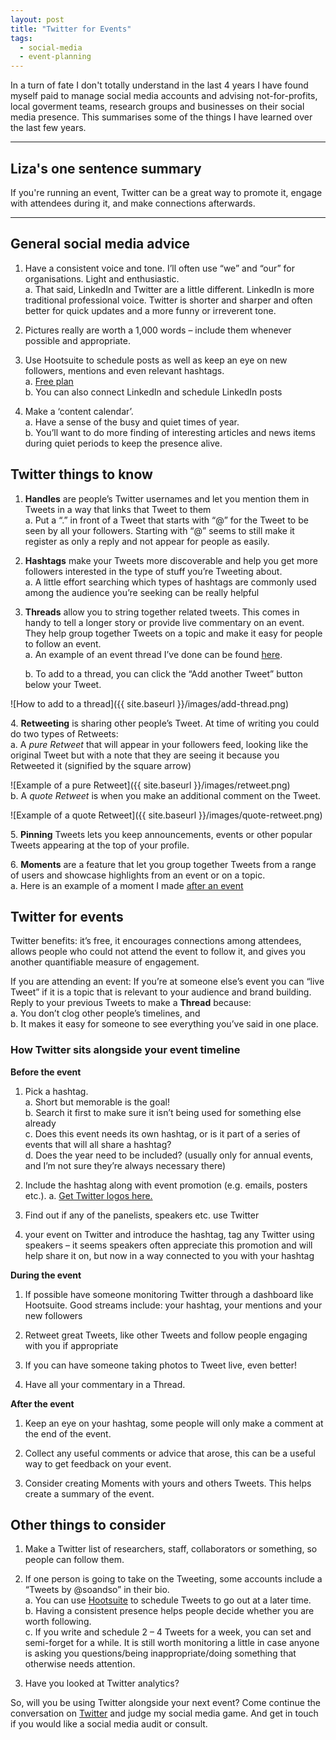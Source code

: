 ```yaml
---
layout: post
title: "Twitter for Events"
tags:
  - social-media
  - event-planning
---
```


In a turn of fate I don't totally understand in the last 4 years I have found myself paid to manage social media accounts and advising not-for-profits, local goverment teams, research groups and businesses on their social media presence. This summarises some of the things I have learned over the last few years. 

---

## Liza's one sentence summary
If you're running an event, Twitter can be a great way to promote it, engage with attendees during it, and make connections afterwards.

---

## General social media advice
1.	Have a consistent voice and tone.  I’ll often use “we” and “our” for organisations.  Light and enthusiastic.   
    a.	That said, LinkedIn and Twitter are a little different.	LinkedIn is more traditional professional voice. Twitter is shorter and sharper and often better for quick updates and a more funny or irreverent tone.
        
2.	Pictures really are worth a 1,000 words – include them whenever possible and appropriate. 

3.	Use Hootsuite to schedule posts as well as keep an eye on new followers, mentions and even relevant hashtags.  
    a.	[Free plan](https://hootsuite.com/plans/free)    
    b.	You can also connect LinkedIn and schedule LinkedIn posts
    
4.	Make a ‘content calendar’.   
    a.	Have a sense of the busy and quiet times of year.  
    b.	You’ll want to do more finding of interesting articles and news items during quiet periods to keep the presence alive.

## Twitter things to know
1.	**Handles** are people’s Twitter usernames and let you mention them in Tweets in a way that links that Tweet to them    
    a.	Put a “.” in front of a Tweet that starts with “@” for the Tweet to be seen by all your followers.  Starting with “@” seems to still make it register as only a reply and not appear for people as easily.   

2.	**Hashtags** make your Tweets more discoverable and help you get more followers interested in the type of stuff you’re Tweeting about.   
    a.	A little effort searching which types of hashtags are commonly used among the audience you’re seeking can be really helpful

3.	**Threads** allow you to string together related tweets.  This comes in handy to tell a longer story or provide live commentary on an event.  They help group together Tweets on a topic and make it easy for people to follow an event.    
    a.	An example of an event thread I’ve done can be found [here](https://twitter.com/Liza_Bolton/status/976332866626895873).
    
    b.	To add to a thread, you can click the “Add another Tweet” button below your Tweet.
  
 ![How to add to a thread]({{ site.baseurl }}/images/add-thread.png) 
 
4\.	**Retweeting** is sharing other people’s Tweet.  At time of writing you could do two types of Retweets:  
    a\.	 A *pure Retweet* that will appear in your followers feed, looking like the original Tweet but with a note that they are seeing it because you Retweeted it (signified by the square arrow)

  ![Example of a pure Retweet]({{ site.baseurl }}/images/retweet.png)    
    b\.	A *quote Retweet* is when you make an additional comment on the Tweet.

  ![Example of a quote Retweet]({{ site.baseurl }}/images/quote-retweet.png)
  
5\.	**Pinning** Tweets lets you keep announcements, events or other popular Tweets appearing at the top of your profile.

6\.	**Moments** are a feature that let you group together Tweets from a range of users and showcase highlights from an event or on a topic.    
    a\.	Here is an example of a moment I made [after an event](https://twitter.com/i/moments/976335217433624578)

## Twitter for events
Twitter benefits: it’s free, it encourages connections among attendees, allows people who could not attend the event to follow it, and gives you another quantifiable measure of engagement.

If you are attending an event: If you’re at someone else’s event you can “live Tweet” if it is a topic that is relevant to your audience and brand building.  Reply to your previous Tweets to make a **Thread** because:    
    a.	You don’t clog other people’s timelines, and    
    b.	It makes it easy for someone to see everything you’ve said in one place.

### How Twitter sits alongside your event timeline

**Before the event**  
1.	Pick a hashtag.  
    a. Short but memorable is the goal!   
    b. Search it first to make sure it isn’t being used for something else already   
    c. Does this event needs its own hashtag, or is it part of a series of events that will all share a hashtag?  
    d. Does the year need to be included? (usually only for annual events, and I’m not sure they’re always necessary there)
        
2. Include the hashtag along with event promotion (e.g.  emails, posters etc.).
    a. [Get Twitter logos here.](https://brand.twitter.com/en.html)   
    
3. Find out if any of the panelists, speakers etc. use Twitter
    
4.  your event on Twitter and introduce the hashtag, tag any Twitter using speakers – it seems speakers often appreciate this promotion and will help share it on, but now in a way connected to you with your hashtag

**During the event**  
1. If possible have someone monitoring Twitter through a dashboard like Hootsuite. Good streams include: your hashtag, your mentions and your new followers

2. Retweet great Tweets, like other Tweets and follow people engaging with you if appropriate

3. If you can have someone taking photos to Tweet live, even better!

4. Have all your commentary in a Thread.

**After the event**  
1. Keep an eye on your hashtag, some people will only make a comment at the end of the event.

2. Collect any useful comments or advice that arose, this can be a useful way to get feedback on your event.  

3. Consider creating Moments with yours and others Tweets.  This helps create a summary of the event.   

## Other things to consider

1.	Make   a Twitter list of researchers, staff, collaborators or something, so people can follow them.   

2.	If one person is going to take on the Tweeting, some accounts include a “Tweets by @soandso” in their bio.      
    a.	You can use [Hootsuite](https://hootsuite.com/plans/free) to schedule Tweets to go out at a later time.    
    b.	Having a consistent presence helps people decide whether you are worth following.   
    c.	If you write and schedule 2 – 4 Tweets for a week, you can set and semi-forget for a while. It is still worth monitoring a little in case anyone is asking you questions/being inappropriate/doing something that otherwise needs attention.   
  
3.	Have you looked at Twitter analytics?

So, will you be using Twitter alongside your next event? Come continue the conversation on [Twitter](https://twitter.com/Liza_Bolton) and judge my social media game. And get in touch if you would like a social media audit or consult.

